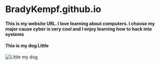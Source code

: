 # BradyKempf.github.io
#### This is my website URL. I love learning about computers. I choose my major cause cyber is very cool and I enjoy learning how to hack into systems 
#### This is my dog Little
![Little my dog](https://github.com/user-attachments/assets/a464c388-114a-43fa-a33a-0e8672ac3e27)
